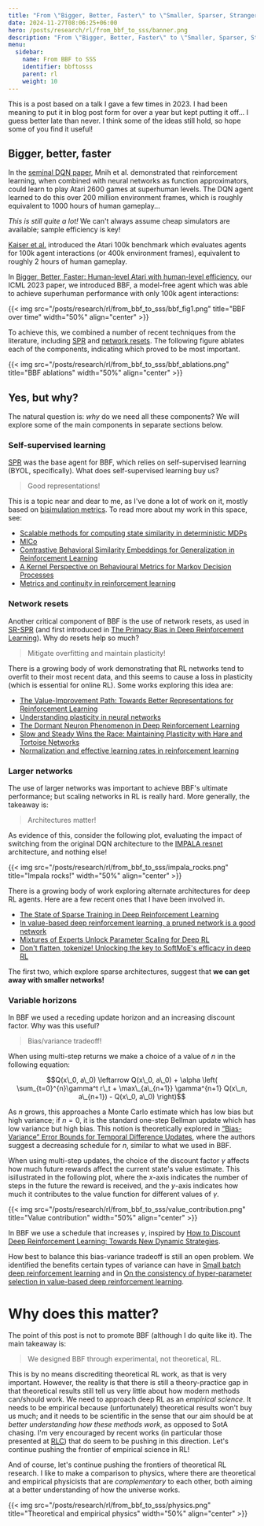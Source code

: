 ```yaml
---
title: "From \"Bigger, Better, Faster\" to \"Smaller, Sparser, Stranger\""
date: 2024-11-27T08:06:25+06:00
hero: /posts/research/rl/from_bbf_to_sss/banner.png
description: "From \"Bigger, Better, Faster\" to \"Smaller, Sparser, Stranger\""
menu:
  sidebar:
    name: From BBF to SSS
    identifier: bbftosss
    parent: rl
    weight: 10
---
```


This is a post based on a talk I gave a few times in 2023. I had been meaning to put it in blog post form for over a year but kept putting it off... I guess better late than never. I think some of the ideas still hold, so hope some of you find it useful!

## Bigger, better, faster

In the [seminal DQN paper](https://www.nature.com/articles/nature14236), Mnih et al. demonstrated that reinforcement learning, when combined with neural networks as function approximators, could learn to play Atari 2600 games at superhuman levels. The DQN agent learned to do this over 200 million environment frames, which is roughly equivalent to 1000 hours of human gameplay...

_This is still quite a lot!_ We can't always assume cheap simulators are available; sample efficiency is key!

[Kaiser et al.](https://arxiv.org/abs/1903.00374) introduced the Atari 100k benchmark which evaluates agents for 100k agent interactions (or 400k environment frames), equivalent to roughly 2 hours of human gameplay.

In [Bigger, Better, Faster: Human-level Atari with human-level efficiency](https://arxiv.org/abs/2305.19452), our ICML 2023 paper, we introduced BBF, a model-free agent which was able to achieve superhuman performance with only 100k agent interactions:

{{< img src="/posts/research/rl/from_bbf_to_sss/bbf_fig1.png" title="BBF over time" width="50%" align="center" >}}

To achieve this, we combined a number of recent techniques from the literature, including [SPR](https://openreview.net/forum?id=uCQfPZwRaUu) and [network resets](https://openreview.net/forum?id=OpC-9aBBVJe). The following figure ablates each of the components, indicating which proved to be most important.

{{< img src="/posts/research/rl/from_bbf_to_sss/bbf_ablations.png" title="BBF ablations" width="50%" align="center" >}}

## Yes, but why?

The natural question is: _why_ do we need all these components? We will explore some of the main components in separate sections below.

### Self-supervised learning

[SPR](https://openreview.net/forum?id=uCQfPZwRaUu) was the base agent for BBF, which relies on self-supervised learning (BYOL, specifically). What does self-supervised learning buy us? 

> Good representations!

This is a topic near and dear to me, as I've done a lot of work on it, mostly based on [bisimulation metrics](https://arxiv.org/abs/1207.4114). To read more about my work in this space, see:

*   [Scalable methods for computing state similarity in deterministic MDPs](/posts/research/rl/scalable/)
*   [MICo](/posts/research/rl/mico/)
*   [Contrastive Behavioral Similarity Embeddings for Generalization in Reinforcement Learning](/posts/research/rl/pse/)
*   [A Kernel Perspective on Behavioural Metrics for Markov Decision Processes](https://openreview.net/forum?id=nHfPXl1ly7)
*   [Metrics and continuity in reinforcement learning](/posts/research/rl/metrics_continuity/)

### Network resets

Another critical component of BBF is the use of network resets, as used in [SR-SPR](https://openreview.net/forum?id=OpC-9aBBVJe) (and first introduced in [The Primacy Bias in Deep Reinforcement Learning](https://arxiv.org/abs/2205.07802)). Why do resets help so much?

> Mitigate overfitting and maintain plasticity!

There is a growing body of work demonstrating that RL networks tend to overfit to their most recent data, and this seems to cause a loss in plasticity (which is essential for online RL). Some works exploring this idea are:

*   [The Value-Improvement Path: Towards Better Representations for Reinforcement Learning](https://arxiv.org/abs/2006.02243)
*   [Understanding plasticity in neural networks](https://arxiv.org/abs/2303.01486)
*   [The Dormant Neuron Phenomenon in Deep Reinforcement Learning](https://arxiv.org/abs/2302.12902)
*   [Slow and Steady Wins the Race: Maintaining Plasticity with Hare and Tortoise Networks](https://arxiv.org/abs/2406.02596)
*   [Normalization and effective learning rates in reinforcement learning](https://arxiv.org/abs/2407.01800)

### Larger networks

The use of larger networks was important to achieve BBF's ultimate performance; but scaling networks in RL is really hard. More generally, the takeaway is:

> Architectures matter!

As evidence of this, consider the following plot, evaluating the impact of switching from the original DQN architecture to the [IMPALA resnet](https://arxiv.org/abs/1802.01561) architecture, and nothing else!

{{< img src="/posts/research/rl/from_bbf_to_sss/impala_rocks.png" title="Impala rocks!" width="50%" align="center" >}}

There is a growing body of work exploring alternate architectures for deep RL agents. Here are a few recent ones that I have been involved in.

*   [The State of Sparse Training in Deep Reinforcement Learning](https://arxiv.org/abs/2206.10369)
*   [In value-based deep reinforcement learning, a pruned network is a good network](https://arxiv.org/abs/2402.12479)
*   [Mixtures of Experts Unlock Parameter Scaling for Deep RL](https://openreview.net/forum?id=X9VMhfFxwn)
*   [Don't flatten, tokenize! Unlocking the key to SoftMoE's efficacy in deep RL](https://arxiv.org/abs/2410.01930)

The first two, which explore sparse architectures, suggest that **we can get away with smaller networks!**

### Variable horizons

In BBF we used a receding update horizon and an increasing discount factor. Why was this useful?

> Bias/variance tradeoff!

When using multi-step returns we make a choice of a value of $n$ in the following equation:

$$Q(x\_0, a\_0) \leftarrow Q(x\_0, a\_0) + \alpha \left( \sum_{t=0}^{n}\gamma^t r\_t + \max\_{a\_{n+1}} \gamma^{n+1} Q(x\_n, a\_{n+1}) - Q(x\_0, a\_0) \right)$$

As $n$ grows, this approaches a Monte Carlo estimate which has low bias but high variance; if $n = 0$, it is the standard one-step Bellman update which has low variance but high bias. This notion is theoretically explored in [“Bias-Variance” Error Bounds for Temporal Difference Updates](https://www.cis.upenn.edu/~mkearns/papers/tdlambda.pdf), where the authors suggest a decreasing schedule for $n$, similar to what we used in BBF.

When using multi-step updates, the choice of the discount factor $\gamma$ affects how much future rewards affect the current state's value estimate. This isillustrated in the following plot, where the $x$-axis indicates the number of steps in the future the reward is received, and the $y$-axis indicates how much it contributes to the value function for different values of $\gamma$.

{{< img src="/posts/research/rl/from_bbf_to_sss/value_contribution.png" title="Value contribution" width="50%" align="center" >}}

In BBF we use a schedule that increases $\gamma$, inspired by [How to Discount Deep Reinforcement Learning: Towards New Dynamic Strategies](https://arxiv.org/abs/1512.02011).

How best to balance this bias-variance tradeoff is still an open problem. We identified the benefits certain types of variance can have in [Small batch deep reinforcement learning](https://arxiv.org/abs/2310.03882) and in [On the consistency of hyper-parameter selection in value-based deep reinforcement learning](https://arxiv.org/abs/2406.17523).

# Why does this matter?

The point of this post is not to promote BBF (although I do quite like it). The main takeaway is:

> We designed BBF through experimental, not theoretical, RL.

This is by no means discrediting theoretical RL work, as that is very important. However, the reality is that there is still a theory-practice gap in that theoretical results still tell us very little about how modern methods can/should work. We need to approach deep RL as an _empirical science_. It needs to be empirical because (unfortunately) theoretical results won't buy us much; and it needs to be scientific in the sense that our aim should be at _better understanding how these methods work_, as opposed to SotA chasing. I'm very encouraged by recent works (in particular those presented at [RLC](https://rl-conference.cc/)) that do seem to be pushing in this direction. Let's continue pushing the frontier of empirical science in RL!

And of course, let's continue pushing the frontiers of theoretical RL research. I like to make a comparison to physics, where there are theoretical and empirical physicists that are _complementary_ to each other, both aiming at a better understanding of how the universe works.

{{< img src="/posts/research/rl/from_bbf_to_sss/physics.png" title="Theoretical and empirical physics" width="50%" align="center" >}}
